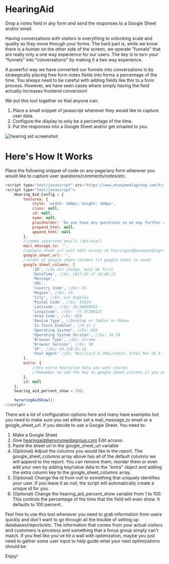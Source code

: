 # HearingAid
Drop a notes field in any form and send the responses to a Google Sheet and/or email.

Having conversations with visitors is everything to unlocking scale and quality as they move through your forms. The hard part is, while we know there is a human on the other side of the screen, we operate "funnels" that are really only a one way experience for our users. The key is to turn your "funnels" into "conversations" by making it a two way experience.

A powerful way we have converted our funnels into conversations is by strategically placing free form notes fields into forms a percentage of the time. You always need to be careful with adding fields like this to a form process. However, we have seen cases where simply having the field actually increases frontend conversion! 

We put this tool together so that anyone can:

1. Place a small snippet of javascript wherever they would like to capture user data.
2. Configure the display to only be a percentage of the time.
3. Put the responses into a Google Sheet and/or get emailed to you.

![hearing aid screenshot](http://i.imgur.com/GouUGti.png)

# Here's How It Works

Place the following snippet of code on any page/any form wherever you would like to capture user questions/comments/notes/etc.

```javascript
<script type="text/javascript" src="https://www.envoymediagroup.com/track/hearing/aid.js"></script>
<script type="text/javascript">
    Hearing_Aid_Config = {
        textarea: {
            style: 'width: 300px; height: 100px',
            class: null,
            id: null,
            name: null,
            placeholder: 'Do you have any questions so we may further assist you? (optional)',
            prepend_html: null,
            append_html: null
        },
        //comma separated emails (optional)
        mail_message_to: '',
        //google sheet url with edit access to hearingaid@envoymediagroup.com (optional)
        google_sheet_url: '',
        //order of google sheet columns (if google sheet is used)
        google_sheet_columns: [
            'ID', //do not change, must be first
            'DateTime', //Ex: 2017-07-17 16:09:13
            'Message',
            'URL',
            'Country Code', //Ex: US
            'Region', //Ex: CA
            'City', //Ex: Los Angeles
            'Postal Code', //Ex: 91324
            'Latitude', //Ex: 39.04809952
            'Longitude', //Ex: -77.47280121
            'Area Code', //Ex: 818
            'Device Type', //Desktop or Tablet or Phone
            'Is Touch Enabled', //0 or 1
            'Operating System', //Ex: OSX
            'Operating System Version', //Ex: 10.10
            'Browser Type', //Ex: Chrome
            'Browser Version', //Ex: 58
            'IP', //Ex: 34.198.92.14
            'User Agent' //Ex: Mozilla/5.0 (Macintosh; Intel Mac OS X 10_12_5) AppleWebKit/537.36 (KHTML, like Gecko) Chrome/58.0.3029.110 Safari/537.36
        ],
        extra: {
            //Any extra key/value data you want stored.
            //Remember to add the key to google_sheet_columns if you are using the sheet feature.
        },
        id: null
    };
    hearing_aid_percent_show = 100;

    heraringAidShow();
</script>
```
There are a lot of configuration options here and many have examples but you need to make sure you set either set a mail_message_to email or a google_sheet_url. If you decide to use a Google Sheet. You need to:

1. Make a Google Sheet
2. Give hearingaid@envoymediagroup.com Edit access
3. Paste the sheet url in the google_sheet_url variable
4. (Optional) Adjust the columns you would like in the report. The google_sheet_columns array above has all of the default columns we will append to the report. You can remove them, reorder them or even add your own by adding key/value data to the "extra" object and adding the extra column key to the google_sheet_columns array.
5. (Optional) Change the id from null to something that uniquely identifies your user. If you leave it as null, the script will automatically create a unique id for you.
6. (Optional) Change the hearing_aid_percent_show variable from 1 to 100. This controls the percentage of the time that the field will even show. It defaults to 100 percent.
    
Feel free to use this tool whenever you need to grab information from users quickly and don't want to go through all the trouble of setting up databases/reports/etc. The information that comes from your actual visitors and customers is priceless and something that a focus group simply can't match. If you feel like you've hit a wall with optimization, maybe you just need to gather some user input to help guide what your next optimizations should be.

Enjoy!
